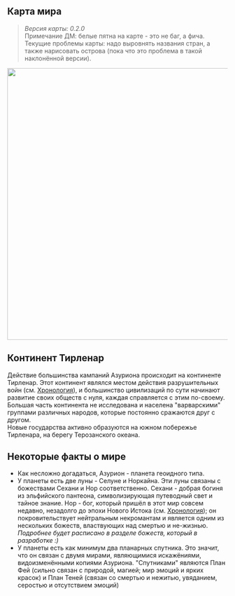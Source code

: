 ## Карта мира
> _Версия карты: 0.2.0_  
  Примечание ДМ: белые пятна на карте - это не баг, а фича. Текущие проблемы карты: надо выровнять названия стран, а также нарисовать острова (пока что это проблема в такой наклонённой версии).

<p style="text-align: center">
  <img style="height: 620px" src="./_media/locations/world.map.png"/>
</p>

## Континент Тирленар
Действие большинства кампаний Азуриона происходит на континенте Тирленар. Этот континент являлся местом действия разрушительных войн (см. [Хронология](/lore/timeline)), и большинство цивилизаций по сути начинают развитие своих обществ с нуля, каждая справляется с этим по-своему. Большая часть континента не исследована и населена "варварскими" группами различных народов, которые постоянно сражаются друг с другом.  
Новые государства активно образуются на южном побережье Тирленара, на берегу Терозанского океана.

## Некоторые факты о мире
- Как несложно догадаться, Азурион - планета геоидного типа.
- У планеты есть две луны - Селуне и Норкайна. Эти луны связаны с божествами Сехани и Нор соответственно. Сехани - добрая богиня из эльфийского пантеона, символизирующая путеводный свет и тайное знание. Нор - бог, который пришёл в этот мир совсем недавно, незадолго до эпохи Нового Истока (см. [Хронология](/lore/timeline)); он покровительствует нейтральным некромантам и является одним из нескольких божеств, властвующих над смертью и не-жизнью. _Подробнее будет расписано в разделе божеств, который в разработке :)_
- У планеты есть как минимум два планарных спутника. Это значит, что он связан с двумя мирами, являющимися искажёниями, видоизменёнными копиями Азуриона. "Спутниками" являются План Фей (сильно связан с природой, магией; мир эмоций и ярких красок) и План Теней (связан со смертью и нежитью, увяданием, серостью и отсутствием эмоций)
